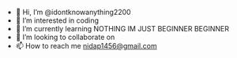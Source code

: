 - 👋 Hi, I’m @idontknowanything2200
- 👀 I’m interested in coding
- 🌱 I’m currently learning NOTHING IM JUST BEGINNER BEGINNER
- 💞️ I’m looking to collaborate on 
- 📫 How to reach me nidap1456@gmail.com

<!---
idontknowanything2200/idontknowanything2200 is a ✨ special ✨ repository because its `README.md` (this file) appears on your GitHub profile.
You can click the Preview link to take a look at your changes.
--->
